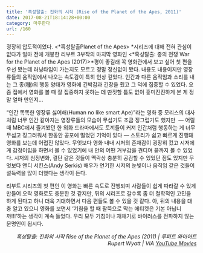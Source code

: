 ```yaml
---
title: '혹성탈출: 진화의 시작 (Rise of the Planet of the Apes, 2011)'
date: 2017-08-21T18:14:28+00:00
category: 마주한다
url: /160
---
```


굉장히 압도적이었다. <*혹성탈출Planet of the Apes>&nbsp;*시리즈에 대해 전혀 관심이 없다가 얼마 전에 개봉한 리부트 3부작의 마지막 영화인 <*혹성탈출: 종의 전쟁 War for the Planet of the Apes (2017)>*평이 좋길래 꼭 영화관에서 보고 싶어 첫 편을 우선 봤는데 러닝타임이 가는지도 모르고 정말 정신없이 봤다. 내용도 내용이지만 영장류들의 움직임에서 나오는 속도감이 특히 인상 깊었다. 인간과 다른 움직임과 소리를 내는 그 종(種)의 행동 양태가 영화에 긴박감과 긴장을 줬고 그 덕에 집중할 수 있었다. 요즘 집에서 영화를 볼 때 잘 집중하지 못하는 데 딴짓할 틈도 없이 흥미진진하게 본 게 정말 얼마 만인지&#8230;

&#8220;인간 똑똑한 영장류 싫어해(Human no like smart Ape)&#8221;라는 영화 중 모리스의 대사처럼 너무 인간 같아지는 영장류들의 모습이 무섭기도 조금 징그럽기도 했지만 &nbsp;— 어릴때 MBC에서 즐겨봤던 한 외화 드라마에서도 토끼들이 커져 인간처럼 행동하는 게 너무 무섭고 징그러워서 한동안 공포에 떨었던 기억이 있다 —&nbsp;스토리가 쉽고 빠르게 진행돼 영화를 보는데 어렵진 않았다. 무엇보다 영화 내내&nbsp;시저의 존재감이 굉장히 컸고 시저에게 감정이입을 하면서 볼 수 있었기에 내 안의 어떤 거부감을 견디며 끝까지 볼 수 있었다. 시저의 심정변화, 결단 같은 것들이 맥락상 충분히 공감할 수 있었던 점도 있지만 무엇보다&nbsp;앤디 서킨스(Andy Serkis) 배우가 연기한 시저의 눈빛이나 움직임 같은 것들이 설득력을 많이 더했다는 생각이 든다.

리부트 시리즈의 첫 편인 이 영화는 빠른 속도로 진행되며 사람들이 쉽게 따라갈 수 있게 만들어 오락 영화로도 충분한 것 같지만, 뒤의 시리즈로 갈수록 좀 더 철학적인 고민을 하게 된다고 하니 더욱 기대하면서 다음 편들도 볼 수 있을 것 같다. 아, 뒤의 내용을 대충 알고 있으니 영화를 보면서 &#8216;기침을 할 때 팔뚝으로 막는 에티켓은 기본 아닙니까!!!&#8217;하는 생각이 계속 들었다. 우리 모두 기침이나 재채기로 바이러스를 전파하지 않는 문명인이 됩시다.

<p style="text-align:right">
  <em>혹성탈출: 진화의 시작 Rise of the Planet of the Apes (2011) | 루퍼트 와이어트 Rupert Wyatt | VIA <a rel="noreferrer noopener" href="https://www.youtube.com/channel/UClgRkhTL3_hImCAmdLfDE4g" target="_blank">YouTube Movies</a></em>
</p>

